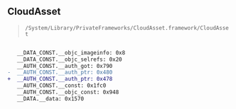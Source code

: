 ## CloudAsset

> `/System/Library/PrivateFrameworks/CloudAsset.framework/CloudAsset`

```diff

   __DATA_CONST.__objc_imageinfo: 0x8
   __DATA_CONST.__objc_selrefs: 0x20
   __AUTH_CONST.__auth_got: 0x790
-  __AUTH_CONST.__auth_ptr: 0x480
+  __AUTH_CONST.__auth_ptr: 0x478
   __AUTH_CONST.__const: 0x1fc0
   __AUTH_CONST.__objc_const: 0x948
   __DATA.__data: 0x1570

```
